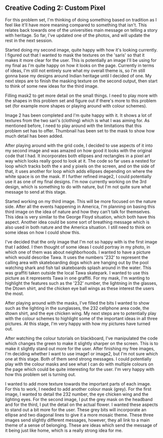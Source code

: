 ## Creative Coding 2: Custom Pixel

For this problem set, I'm thinking of doing something based on tradition as I feel like it'll have more meaning compared to something that isn't. This relates back towards one of the universities main message on telling a story with heritage. So far, I've updated one of the photos, and will update the rest in the next session.

Started doing my second image, quite happy with how it's looking currently. I figured out that I wanted to mask the textures on the 'saris' so that it makes it more clear for the user. This is potentially an image I'll be using for my final as I'm quite happy on how it looks on the page. Currently in terms of ideas, I'm still not entirely sure what my overall theme is, so I'm still gonna base my designs around Indian heritage until I decided of one. My next steps are to finish the masking texture on the second output, then start to think of some new ideas for the third image.

Filling mask2 to get more detail on the small things. I need to play more with the shapes in this problem set and figure out if there's more to this problem set (for example more shapes or playing around with colour schemes).

Image 2 has been completed and I'm quite happy with it. It shows a lot of textures from the two sari's (clothing) which is what I was aiming for. As mentioned before, I need to play around with the limitations that this problem set has to offer. Thumbnail has been set to the mask to show how much detail has been added.

After playing around with the grid code, I decided to use aspects of it into my second image and was amazed on how good it looks with the original code that I had. It incorporates both ellipses and rectangles in a pixel art way which looks really good to look at it. The code so far uses a nested for loop which tracks both the x and y pixels on the screen, and on the side of that, it uses another for loop which adds ellipses depending on where the white space is on the mask. If I further refined image2, I could potentially use it as one of my final designs. I'm now currently working on the 3rd design, which is something to do with nature, but I'm not quite sure what message to send at this stage.

Started working on my third image. This will be more focused on the nature side. After all the events happening in America, I'm planning on basing this third image on the idea of nature and how they can't talk for themselves. This idea is very similar to the George Floyd situation, which both have this aspect. Another idea could be some sort of breathing message which is also used in both nature and the America situation. I still need to think on some ideas on how I could show this.  

I've decided that the only image that I'm not so happy with is the first image that I added. I then thought of some ideas I could portray in my photo, in which one of them was about neighborhoods. I wanted to have a picture which would describe Tawa. It uses the numbers '232' to represent the calling area with skateboarding dogs which are hanging out by the pool watching shark and fish tail skateboards splash around in the water. This was graffiti taken outside the local Tawa skatepark. I wanted to use this picture as it represents Tawa in one graffiti. For my mask, I'm wanting to highlight the features such as the '232' number, the lightning in the glasses, the Dtown shirt, and the chicken eye ball wings as these interest the users the most.

After playing around with the masks, I've filled the bits I wanted to show such as the lighting in the sunglasses, the 232 cellphone area code, the dtown shirt, and the eye chicken wing. My next steps are to potentially play with the colour schemes to highlight some of the important ideas in all three pictures. At this stage, I'm very happy with how my pictures have turned out.   

After watching the colour tutorials on blackboard, I've manipulated the code which changes the green to make it slightly sharper on the screen. This is to make it slightly stand out more for the user. After finishing my free images, I'm deciding whether I want to use image1 or image2, but I'm not sure which one at this stage. Both of them send strong messages. I could potentially play with the colour masks and see what I can do with multiple colours on the page which could be quite interesting for the user. I'm very happy with how this problem set is turning out.   

I wanted to add more texture towards the important parts of each image. For this to work, I needed to add another colour mask (grey). For the first image, I wanted to detail the 232 number, the eye chicken wing and the lighting eyes. For the second image, I put the grey mask on the headband and for the third, I put the detail on the actual flower. I wanted these aspects to stand out a bit more for the user. These grey bits will incorporate an ellipse and two diagonal lines to give it a more mosaic theme. These three images send slightly different messages, however, they all link to a main theme of a sense of belonging. These are ideas which send the message of it being just like home, which is a really strong idea for me.            
